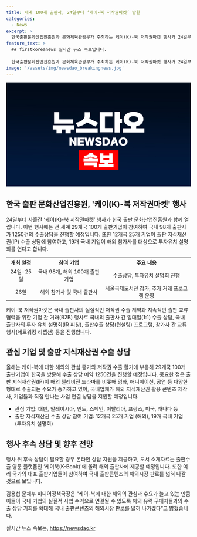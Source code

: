```yaml
---
title: 세계 100개 출판사, 24일부터 ‘케이-북 저작권마켓’ 방한
categories:
  - News
excerpt: >
  한국출판문화산업진흥원과 문화체육관광부가 주최하는 케이(K)-북 저작권마켓 행사가 24일부터 3일간 열린다. 29개국 100개 출판기업과 98개 국내 출판사가 참여해 1250건의 수출상담이 진행되며, 책 소개와 투자유치 설명회 등 다채로운 프로그램이 마련되어 있다. 이번 행사를 통해 해외 출판 기업과의 협력과 교류가 촉진될 전망이며, 해외 출판사에는 온라인 상담지원 및 도서 소개자료 제공까지 예정되어 있다.특히 이번 행사에서는 출판 지식재산권(IP) 수출 상담에 주목할 예정으로, 다양한 국가의 대표 출판기업이 참가하는 것으로 알려졌다. 
feature_text: >
  ## firstkoreanews 실시간 뉴스 속보입니다.

  한국출판문화산업진흥원과 문화체육관광부가 주최하는 케이(K)-북 저작권마켓 행사가 24일부터 3일간 열린다. 29개국 100개 출판기업과 98개 국내 출판사가 참여해 1250건의 수출상담이 진행되며, 책 소개와 투자유치 설명회 등 다채로운 프로그램이 마련되어 있다. 이번 행사를 통해 해외 출판 기업과의 협력과 교류가 촉진될 전망이며, 해외 출판사에는 온라인 상담지원 및 도서 소개자료 제공까지 예정되어 있다.특히 이번 행사에서는 출판 지식재산권(IP) 수출 상담에 주목할 예정으로, 다양한 국가의 대표 출판기업이 참가하는 것으로 알려졌다. 
image: '/assets/img/newsdao_breakingnews.jpg'
---
```


<p><img src="/assets/img/newsdao_breakingnews.jpg" alt="firstkoreanews 속보" /></p>

<h2 data-ke-size="size26">한국 출판 문화산업진흥원, '케이(K)-북 저작권마켓' 행사</h2>

<p data-ke-size="size16">24일부터 사흘간 ‘케이(K)-북 저작권마켓’ 행사가 한국 출판 문화산업진흥원과 함께 열립니다. 이번 행사에는 전 세계 29개국 100개 출판기업이 참여하여 국내 98개 출판사가 1250건의 수출상담을 진행할 예정입니다. 또한 12개국 25개 기업이 출판 지식재산권(IP) 수출 상담에 참여하고, 19개 국내 기업이 해외 참가사를 대상으로 투자유치 설명회를 연다고 합니다.</p>

<table>
  <tr>
    <td style="text-align: center; height: 17px;"><b>개최 일정</b></td>
    <td style="text-align: center; height: 17px;"><b>참여 기업</b></td>
    <td style="text-align: center; height: 17px;"><b>주요 내용</b></td>
  </tr>
  <tr>
    <td style="text-align: center; height: 17px;">24일-25일</td>
    <td style="text-align: center; height: 17px;">국내 98개, 해외 100개 출판기업</td>
    <td style="text-align: center; height: 17px;">수출상담, 투자유치 설명회 진행</td>
  </tr>
  <tr>
    <td style="text-align: center; height: 17px;">26일</td>
    <td style="text-align: center; height: 17px;">해외 참가사 및 국내 출판사</td>
    <td style="text-align: center; height: 17px;">서울국제도서전 참가, 추가 거래 프로그램 운영</td>
  </tr>
</table>

<p data-ke-size="size16">케이-북 저작권마켓은 국내 출판사의 실질적인 저작권 수출 계약과 지속적인 출판 교류 협력을 위한 기업 간 거래(B2B) 행사로 국내외 출판사 간 일대일(1:1) 수출 상담, 국내 출판사의 투자 유치 설명회(IR 피칭), 출판수출 상담(컨설팅) 프로그램, 참가사 간 교류 행사(네트워킹 리셉션) 등을 진행합니다.</p>

<h2 data-ke-size="size26">관심 기업 및 출판 지식재산권 수출 상담</h2>

<p data-ke-size="size16">올해는 케이-북에 대한 해외의 관심 증가와 저작권 수출 활기에 부응해 29개국 100개 출판기업이 한국을 방문해 수출 상담 예약 1250건을 진행할 예정입니다. 중요한 점은 출판 지식재산권(IP)이 해외 텔레비전 드라마를 비롯해 영화, 애니메이션, 공연 등 다양한 형태로 수출되는 수요가 증가하고 있어, 국내업체가 해외 지식재산권 활용 콘텐츠 제작사, 기업들과 직접 만나는 사업 연결 상담을 지원할 예정입니다.</p>

<ul>
  <li>관심 기업: 대만, 말레이시아, 인도, 스페인, 이탈리아, 프랑스, 미국, 캐나다 등</li>
  <li>출판 지식재산권 수출 상담 참여 기업: 12개국 25개 기업 (해외), 19개 국내 기업 (투자유치 설명회)</li>
</ul>

<h2 data-ke-size="size26">행사 후속 상담 및 향후 전망</h2>

<p data-ke-size="size16">행사 뒤 후속 상담이 필요할 경우 온라인 상담 지원을 제공하고, 도서 소개자료는 출판수출 영문 플랫폼인 ‘케이북(K-Book)'에 올려 해외 출판사에 제공할 예정입니다. 또한 여러 국가의 대표 출판기업들이 참여하여 국내 출판콘텐츠의 해외시장 판로를 넓혀 나갈 것으로 보입니다.</p>

<p data-ke-size="size16">김용섭 문체부 미디어정책국장은 “케이-북에 대한 해외의 관심과 수요가 늘고 있는 만큼 이들이 국내 기업의 실질적 사업 수익으로 연결될 수 있도록 해외 유력 구매자들과의 수출 상담 기회를 확대해 국내 출판콘텐츠의 해외시장 판로를 넓혀 나가겠다”고 밝혔습니다.</p>

<p data-ke-size="size16"></p>
실시간 뉴스 속보는, <a href="https://newsdao.kr" rel="dofollow">https://newsdao.kr</a>


